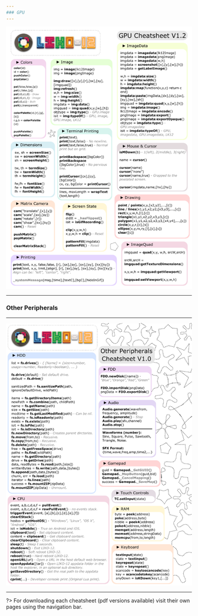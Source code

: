```yaml
---
### GPU
---
```


![GPU Cheatsheet](https://github.com/LIKO-12/Cheatsheets/raw/master/GPU/LIKO-12%20GPU%20Cheatsheet.png)

---
### Other Peripherals
---

![Other Peripherals Cheatsheet](https://github.com/LIKO-12/Cheatsheets/raw/master/Other%20Peripherals/Other%20Peripherals%20Cheatsheet.png)

---

?> For downloading each cheatsheet (pdf versions available) visit their own pages using the navigation bar.